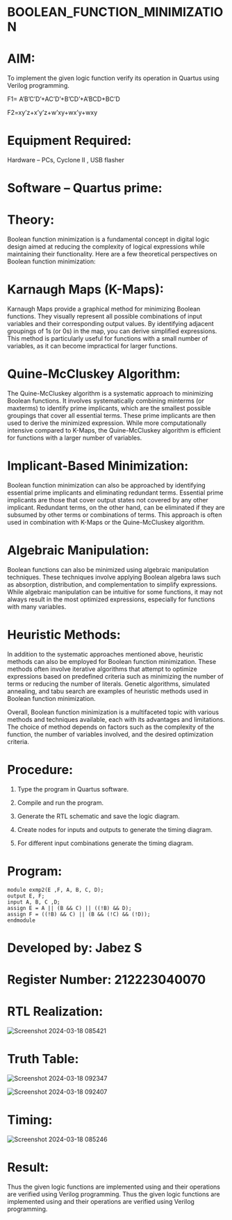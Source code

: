 # BOOLEAN_FUNCTION_MINIMIZATION

# AIM:

To implement the given logic function verify its operation in Quartus using Verilog programming.

F1= A’B’C’D’+AC’D’+B’CD’+A’BCD+BC’D 

F2=xy’z+x’y’z+w’xy+wx’y+wxy

# Equipment Required:

Hardware – PCs, Cyclone II , USB flasher

# Software – Quartus prime:

# Theory:
Boolean function minimization is a fundamental concept in digital logic design aimed at reducing the complexity of logical expressions while maintaining their functionality. Here are a few theoretical perspectives on Boolean function minimization:

# Karnaugh Maps (K-Maps): #
Karnaugh Maps provide a graphical method for minimizing Boolean functions. They visually represent all possible combinations of input variables and their corresponding output values. By identifying adjacent groupings of 1s (or 0s) in the map, you can derive simplified expressions. This method is particularly useful for functions with a small number of variables, as it can become impractical for larger functions.

# Quine-McCluskey Algorithm: #
The Quine-McCluskey algorithm is a systematic approach to minimizing Boolean functions. It involves systematically combining minterms (or maxterms) to identify prime implicants, which are the smallest possible groupings that cover all essential terms. These prime implicants are then used to derive the minimized expression. While more computationally intensive compared to K-Maps, the Quine-McCluskey algorithm is efficient for functions with a larger number of variables.

# Implicant-Based Minimization: #
Boolean function minimization can also be approached by identifying essential prime implicants and eliminating redundant terms. Essential prime implicants are those that cover output states not covered by any other implicant. Redundant terms, on the other hand, can be eliminated if they are subsumed by other terms or combinations of terms. This approach is often used in combination with K-Maps or the Quine-McCluskey algorithm.

# Algebraic Manipulation: #
Boolean functions can also be minimized using algebraic manipulation techniques. These techniques involve applying Boolean algebra laws such as absorption, distribution, and complementation to simplify expressions. While algebraic manipulation can be intuitive for some functions, it may not always result in the most optimized expressions, especially for functions with many variables.

# Heuristic Methods: #
In addition to the systematic approaches mentioned above, heuristic methods can also be employed for Boolean function minimization. These methods often involve iterative algorithms that attempt to optimize expressions based on predefined criteria such as minimizing the number of terms or reducing the number of literals. Genetic algorithms, simulated annealing, and tabu search are examples of heuristic methods used in Boolean function minimization.

Overall, Boolean function minimization is a multifaceted topic with various methods and techniques available, each with its advantages and limitations. The choice of method depends on factors such as the complexity of the function, the number of variables involved, and the desired optimization criteria.

# Procedure:

1.	Type the program in Quartus software.

2.	Compile and run the program.

3.	Generate the RTL schematic and save the logic diagram.

4.	Create nodes for inputs and outputs to generate the timing diagram.

5.	For different input combinations generate the timing diagram.


# Program:
```
module exmp2(E ,F, A, B, C, D);
output E, F;
input A, B, C ,D;
assign E = A || (B && C) || ((!B) && D);
assign F = ((!B) && C) || (B && (!C) && (!D));
endmodule

```
# Developed by: Jabez S #
# Register Number: 212223040070 #

# RTL Realization:
![Screenshot 2024-03-18 085421](https://github.com/jabezs2005/BOOLEAN_FUNCTION_MINIMIZATION/assets/147473463/52220ad8-809a-413b-88c2-414d5b5944b5)

# Truth Table:
![Screenshot 2024-03-18 092347](https://github.com/jabezs2005/BOOLEAN_FUNCTION_MINIMIZATION/assets/147473463/cc4ab5dc-f37c-4105-b7ad-991131a7626d)

![Screenshot 2024-03-18 092407](https://github.com/jabezs2005/BOOLEAN_FUNCTION_MINIMIZATION/assets/147473463/6967d056-1d00-4dd2-b215-acbcd15d7f00)
# Timing: 
![Screenshot 2024-03-18 085246](https://github.com/jabezs2005/BOOLEAN_FUNCTION_MINIMIZATION/assets/147473463/ae12f02a-4cb5-4392-966a-e9819fe5c49d)

# Result:
Thus the given logic functions are implemented using and their operations are verified using Verilog programming.
Thus the given logic functions are implemented using and their operations are verified using Verilog programming.

